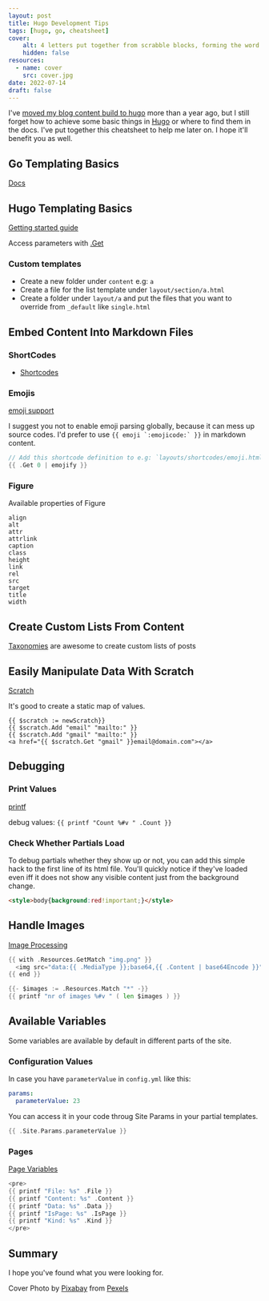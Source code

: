 ```yaml
---
layout: post
title: Hugo Development Tips
tags: [hugo, go, cheatsheet]
cover:
    alt: 4 letters put together from scrabble blocks, forming the word blog.
    hidden: false
resources:
  - name: cover
    src: cover.jpg
date: 2022-07-14
draft: false
---
```


I've [moved my blog content build to hugo](/posts/2021/03/02/new-blog-engine/) more than a year ago, but I still forget how to achieve some basic things in [Hugo](https://gohugo.io/) or where to find them in the docs. I've put together this cheatsheet to help me later on. I hope it'll benefit you as well.

<!--more-->

## Go Templating Basics

[Docs](https://pkg.go.dev/text/template)

## Hugo Templating Basics

[Getting started guide](https://gohugo.io/templates/introduction/)

Access parameters with [.Get](https://gohugo.io/templates/shortcode-templates/#access-parameters)

### Custom templates
  
- Create a new folder under `content` e.g: `a`
- Create a file for the list template under `layout/section/a.html`
- Create a folder under `layout/a` and put the files that you want to override from `_default` like `single.html`

## Embed Content Into Markdown Files

### ShortCodes

- [Shortcodes](https://gohugo.io/content-management/shortcodes/)

### Emojis

[emoji support](https://gohugo.io/functions/emojify/)

I suggest you not to enable emoji parsing globally, because it can mess up source codes.
I'd prefer to use ```{{ emoji `:emojicode:` }}``` in markdown content.

```go
// Add this shortcode definition to e.g: `layouts/shortcodes/emoji.html` in order to use it
{{ .Get 0 | emojify }}
```

### Figure

Available properties of Figure

```text
align
alt
attr
attrlink
caption
class
height
link
rel
src
target
title
width
```

## Create Custom Lists From Content

[Taxonomies](https://gohugo.io/content-management/taxonomies/) are awesome to create custom lists of posts

## Easily Manipulate Data With Scratch

[Scratch](https://gohugo.io/functions/scratch/)

It's good to create a static map of values.

```hugo
{{ $scratch := newScratch}}
{{ $scratch.Add "email" "mailto:" }}
{{ $scratch.Add "gmail" "mailto:" }}
<a href="{{ $scratch.Get "gmail" }}email@domain.com"></a>
```

## Debugging

### Print Values

[printf](https://gohugo.io/functions/printf/)

debug values: `{{ printf "Count %#v " .Count }}`

### Check Whether Partials Load

To debug partials whether they show up or not, you can add this simple hack to the first line of its html file.
You'll quickly notice if they've loaded even iff it does not show any visible content just from the background change.

```html
<style>body{background:red!important;}</style>
```

## Handle Images

[Image Processing](https://gohugo.io/content-management/image-processing/)

```go
{{ with .Resources.GetMatch "img.png" }}
  <img src="data:{{ .MediaType }};base64,{{ .Content | base64Encode }}">
{{ end }}

{{- $images := .Resources.Match "*" -}}
{{ printf "nr of images %#v " ( len $images ) }}
```

## Available Variables

Some variables are available by default in different parts of the site.

### Configuration Values

In case you have `parameterValue` in `config.yml` like this:

```yml
params:
  parameterValue: 23
```

You can access it in your code throug Site Params in your partial templates.

```go
{{ .Site.Params.parameterValue }}
```

### Pages

[Page Variables](https://gohugo.io/variables/page/)

```go
<pre>
{{ printf "File: %s" .File }}
{{ printf "Content: %s" .Content }}
{{ printf "Data: %s" .Data }}
{{ printf "IsPage: %s" .IsPage }}
{{ printf "Kind: %s" .Kind }}
</pre>
```

## Summary

I hope you've found what you were looking for.

Cover Photo by [Pixabay](https://www.pexels.com/@pixabay/) from [Pexels](https://www.pexels.com/photo/blog-icon-information-internet-262508/)
